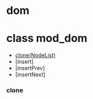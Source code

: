# dom

# class mod_dom
- [clone(NodeList)](#clone)
- [insert]
- [insertPrev]
- [insertNext]

### clone